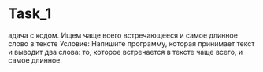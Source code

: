 # Task_1
адача с кодом. Ищем чаще всего встречающееся и самое длинное слово в тексте  Условие: Напишите программу, которая принимает текст и выводит два слова: то, которое встречается в тексте чаще всего, и самое длинное.
